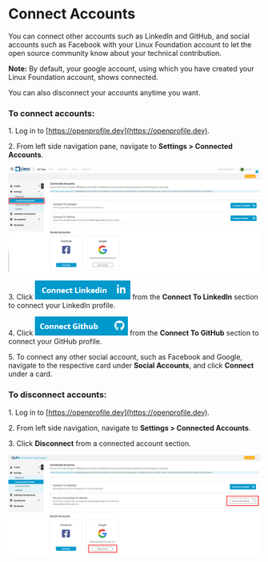 # Connect Accounts

You can connect other accounts such as LinkedIn and GitHub, and social accounts such as Facebook with your Linux Foundation account to let the open source community know about your technical contribution.

**Note:** By default, your google account, using which you have created your Linux Foundation account, shows connected.

You can also disconnect your accounts anytime you want.

### To connect accounts:

1\. Log in to [https://openprofile.dev](https://openprofile.dev).

2\. From left side navigation pane, navigate to **Settings > Connected Accounts**.

![](<../.gitbook/assets/connected accounts.png>)

3\. Click ![](<../.gitbook/assets/connect linkedin.png>) from the **Connect To LinkedIn** section to connect your LinkedIn profile.

4\. Click ![](<../.gitbook/assets/connect github.png>) from the **Connect To GitHub** section to connect your GitHub profile.&#x20;

5\. To connect any other social account, such as Facebook and Google, navigate to the respective card under **Social Accounts**, and click **Connect** under a card.

### To disconnect accounts:

1\. Log in to [https://openprofile.dev](https://openprofile.dev).

2\. From left side navigation, navigate to **Settings > Connected Accounts**.

3\. Click **Disconnect** from a connected account section.

![Disconnect Accounts](<../.gitbook/assets/disconnect account.png>)
